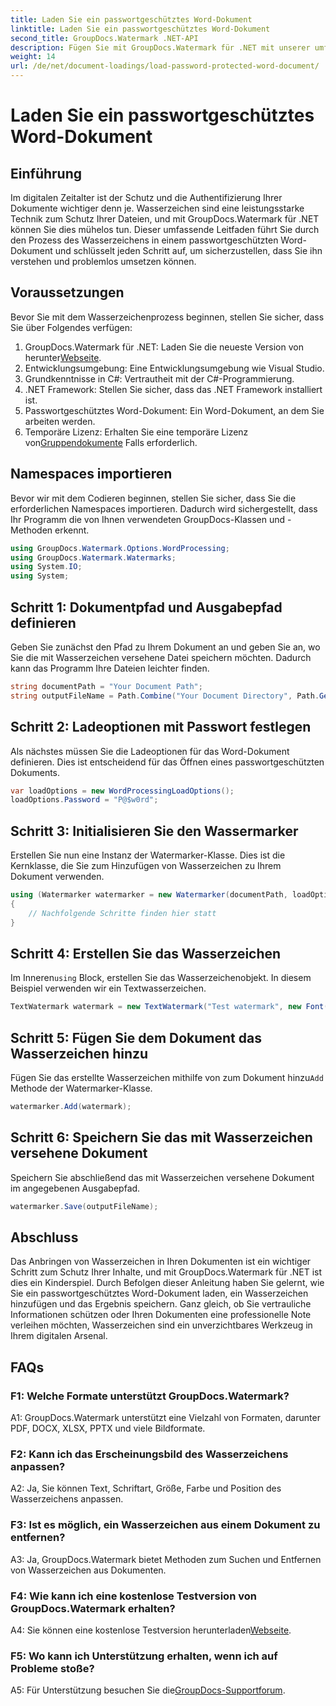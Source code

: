 ```yaml
---
title: Laden Sie ein passwortgeschütztes Word-Dokument
linktitle: Laden Sie ein passwortgeschütztes Word-Dokument
second_title: GroupDocs.Watermark .NET-API
description: Fügen Sie mit GroupDocs.Watermark für .NET mit unserer umfassenden Schritt-für-Schritt-Anleitung mühelos Wasserzeichen zu passwortgeschützten Word-Dokumenten hinzu.
weight: 14
url: /de/net/document-loadings/load-password-protected-word-document/
---
```


# Laden Sie ein passwortgeschütztes Word-Dokument

## Einführung
Im digitalen Zeitalter ist der Schutz und die Authentifizierung Ihrer Dokumente wichtiger denn je. Wasserzeichen sind eine leistungsstarke Technik zum Schutz Ihrer Dateien, und mit GroupDocs.Watermark für .NET können Sie dies mühelos tun. Dieser umfassende Leitfaden führt Sie durch den Prozess des Wasserzeichens in einem passwortgeschützten Word-Dokument und schlüsselt jeden Schritt auf, um sicherzustellen, dass Sie ihn verstehen und problemlos umsetzen können.
## Voraussetzungen
Bevor Sie mit dem Wasserzeichenprozess beginnen, stellen Sie sicher, dass Sie über Folgendes verfügen:
1.  GroupDocs.Watermark für .NET: Laden Sie die neueste Version von herunter[Webseite](https://releases.groupdocs.com/Watermark/net/).
2. Entwicklungsumgebung: Eine Entwicklungsumgebung wie Visual Studio.
3. Grundkenntnisse in C#: Vertrautheit mit der C#-Programmierung.
4. .NET Framework: Stellen Sie sicher, dass das .NET Framework installiert ist.
5. Passwortgeschütztes Word-Dokument: Ein Word-Dokument, an dem Sie arbeiten werden.
6.  Temporäre Lizenz: Erhalten Sie eine temporäre Lizenz von[Gruppendokumente](https://purchase.groupdocs.com/temporary-license/) Falls erforderlich.
## Namespaces importieren
Bevor wir mit dem Codieren beginnen, stellen Sie sicher, dass Sie die erforderlichen Namespaces importieren. Dadurch wird sichergestellt, dass Ihr Programm die von Ihnen verwendeten GroupDocs-Klassen und -Methoden erkennt.
```csharp
using GroupDocs.Watermark.Options.WordProcessing;
using GroupDocs.Watermark.Watermarks;
using System.IO;
using System;
```
## Schritt 1: Dokumentpfad und Ausgabepfad definieren
Geben Sie zunächst den Pfad zu Ihrem Dokument an und geben Sie an, wo Sie die mit Wasserzeichen versehene Datei speichern möchten. Dadurch kann das Programm Ihre Dateien leichter finden.
```csharp
string documentPath = "Your Document Path";
string outputFileName = Path.Combine("Your Document Directory", Path.GetFileName(documentPath));
```
## Schritt 2: Ladeoptionen mit Passwort festlegen
Als nächstes müssen Sie die Ladeoptionen für das Word-Dokument definieren. Dies ist entscheidend für das Öffnen eines passwortgeschützten Dokuments.
```csharp
var loadOptions = new WordProcessingLoadOptions();
loadOptions.Password = "P@$w0rd";
```
## Schritt 3: Initialisieren Sie den Wassermarker
Erstellen Sie nun eine Instanz der Watermarker-Klasse. Dies ist die Kernklasse, die Sie zum Hinzufügen von Wasserzeichen zu Ihrem Dokument verwenden.
```csharp
using (Watermarker watermarker = new Watermarker(documentPath, loadOptions))
{
    // Nachfolgende Schritte finden hier statt
}
```
## Schritt 4: Erstellen Sie das Wasserzeichen
 Im Inneren`using` Block, erstellen Sie das Wasserzeichenobjekt. In diesem Beispiel verwenden wir ein Textwasserzeichen.
```csharp
TextWatermark watermark = new TextWatermark("Test watermark", new Font("Arial", 12));
```
## Schritt 5: Fügen Sie dem Dokument das Wasserzeichen hinzu
Fügen Sie das erstellte Wasserzeichen mithilfe von zum Dokument hinzu`Add` Methode der Watermarker-Klasse.
```csharp
watermarker.Add(watermark);
```
## Schritt 6: Speichern Sie das mit Wasserzeichen versehene Dokument
Speichern Sie abschließend das mit Wasserzeichen versehene Dokument im angegebenen Ausgabepfad.
```csharp
watermarker.Save(outputFileName);
```
## Abschluss
Das Anbringen von Wasserzeichen in Ihren Dokumenten ist ein wichtiger Schritt zum Schutz Ihrer Inhalte, und mit GroupDocs.Watermark für .NET ist dies ein Kinderspiel. Durch Befolgen dieser Anleitung haben Sie gelernt, wie Sie ein passwortgeschütztes Word-Dokument laden, ein Wasserzeichen hinzufügen und das Ergebnis speichern. Ganz gleich, ob Sie vertrauliche Informationen schützen oder Ihren Dokumenten eine professionelle Note verleihen möchten, Wasserzeichen sind ein unverzichtbares Werkzeug in Ihrem digitalen Arsenal.
## FAQs
### F1: Welche Formate unterstützt GroupDocs.Watermark?
A1: GroupDocs.Watermark unterstützt eine Vielzahl von Formaten, darunter PDF, DOCX, XLSX, PPTX und viele Bildformate.
### F2: Kann ich das Erscheinungsbild des Wasserzeichens anpassen?
A2: Ja, Sie können Text, Schriftart, Größe, Farbe und Position des Wasserzeichens anpassen.
### F3: Ist es möglich, ein Wasserzeichen aus einem Dokument zu entfernen?
A3: Ja, GroupDocs.Watermark bietet Methoden zum Suchen und Entfernen von Wasserzeichen aus Dokumenten.
### F4: Wie kann ich eine kostenlose Testversion von GroupDocs.Watermark erhalten?
 A4: Sie können eine kostenlose Testversion herunterladen[Webseite](https://releases.groupdocs.com/).
### F5: Wo kann ich Unterstützung erhalten, wenn ich auf Probleme stoße?
 A5: Für Unterstützung besuchen Sie die[GroupDocs-Supportforum](https://forum.groupdocs.com/c/watermark/19).